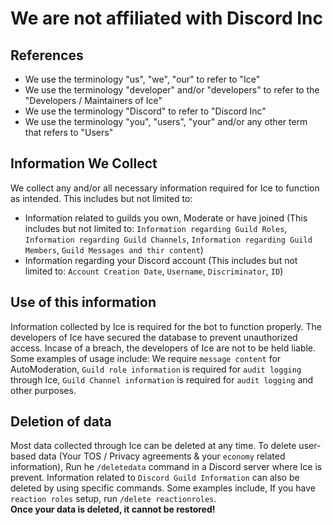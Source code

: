 # We are not affiliated with Discord Inc

## References
* We use the terminology "us", "we", "our" to refer to "Ice"
* We use the terminology "developer" and/or "developers" to refer to the "Developers / Maintainers of Ice"
* We use the terminology "Discord" to refer to "Discord Inc"  
* We use the terminology "you", "users", "your" and/or any other term that refers to "Users"

## Information We Collect
We collect any and/or all necessary information required for Ice to function as intended. This includes but not limited to:
* Information related to guilds you own, Moderate or have joined (This includes but not limited to: `Information regarding Guild Roles`, `Information regarding Guild Channels`, `Information regarding Guild Members`, `Guild Messages and thir content`)
* Information regarding your Discord account (This includes but not limited to: `Account Creation Date`, `Username`, `Discriminator`, `ID`)

## Use of this information
Information collected by Ice is required for the bot to function properly. The developers of Ice have secured the database to prevent unauthorized access. Incase of a breach, the developers of Ice are not to be held liable. Some examples of usage include: We require `message content` for AutoModeration, `Guild role information` is required for `audit logging` through Ice, `Guild Channel information` is required for `audit logging` and other purposes. 

## Deletion of data
Most data collected through Ice can be deleted at any time. To delete user-based data (Your TOS / Privacy agreements & your `economy` related information), Run he `/deletedata` command in a Discord server where Ice is prevent. Information related to `Discord Guild Information` can also be deleted by using specific commands. Some examples include, If you have `reaction roles` setup, run `/delete reactionroles`. 
<br>**Once your data is deleted, it cannot be restored!**


